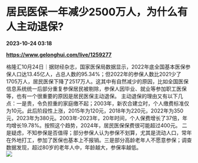 # 居民医保一年减少2500万人，为什么有人主动退保?

**2023-10-24 03:18**

**https://www.gelonghui.com/live/1259277**

格隆汇10月24日｜据财经杂志，国家医保局数据显示，2022年底全国基本医保参保人口达13.45亿人，占总人数的95.34%；但2022年的参保人数比2021少了1705万人，居民医保下降了2517万人。这其中有自然减少的原因，比如全国医保信息系统统一后部分重复参保居民被剔除，参保人因毕业、就业等参加职工医保等，也有一个很重要的原因是居民医保主动退保。 主动退保的理由又有以下几点：一是贵，令负担重的家庭缴不起；2003年，新农合建立时，个人缴费标准仅为10元。此后阶段性上涨，2015年为120元，2018年为220元，2022年为350元，2023年为380元。2003年-2023年，20年时间，个人保费增长了37倍，年均增长19.78%。按照这个趋势，2024年，居民医保保费很可能超过400元。 二是疑虑，不知参保是否值得；部分参保人认为参保不划算，尤其是流动人口，常年在外地打工，参加了医保也基本上不报销。三是部分高龄老年人不愿意参保；调查数据发现，超过80岁的老年人中，年龄越大，参保率越低。  
![](https://img5.gelonghui.com/live/6feb5-83d8c5e6-606d-4921-b51f-ec85fd5eb405.png)